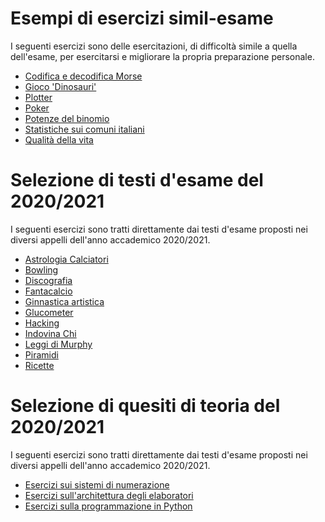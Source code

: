 # Esempi di esercizi simil-esame

I seguenti esercizi sono delle esercitazioni, di difficoltà simile a quella dell'esame, per esercitarsi e migliorare la
propria preparazione personale.

- [Codifica e decodifica Morse](esempi/morse/)
- [Gioco 'Dinosauri'](esempi/dinosauri/)
- [Plotter](esempi/plotter/)
- [Poker](esempi/poker/)
- [Potenze del binomio](esempi/potenze_binomio/)
- [Statistiche sui comuni italiani](esempi/statistiche_comuni/)
- [Qualità della vita](esempi/qdv/)

# Selezione di testi d'esame del 2020/2021

I seguenti esercizi sono tratti direttamente dai testi d'esame proposti nei diversi appelli dell'anno accademico
2020/2021.

- [Astrologia Calciatori](esami/astrologia_calciatori)
- [Bowling](esami/bowling)
- [Discografia](esami/discografia)
- [Fantacalcio](esami/fantacalcio)
- [Ginnastica artistica](esami/ginnastica_artistica)
- [Glucometer](esami/glucometer)
- [Hacking](esami/hacking)
- [Indovina Chi](esami/indovina_chi)
- [Leggi di Murphy](esami/murphy)
- [Piramidi](esami/piramidi)
- [Ricette](esami/ricette)

# Selezione di quesiti di teoria del 2020/2021

I seguenti esercizi sono tratti direttamente dai testi d'esame proposti nei diversi appelli dell'anno accademico
2020/2021.

- [Esercizi sui sistemi di numerazione](teoria/numeri.md)
- [Esercizi sull'architettura degli elaboratori](teoria/architettura.md)
- [Esercizi sulla programmazione in Python](teoria/python.md)
